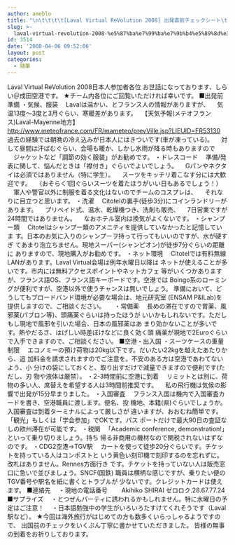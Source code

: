 ```yaml
---
author: ameblo
title: "\n\t\t\t\t[Laval Virtual ReVolution 2008] 出発直前チェックシート\t\t"
slug: >-
  laval-virtual-revolution-2008-%e5%87%ba%e7%99%ba%e7%9b%b4%e5%89%8d%e3%83%81%e3%82%a7%e3%83%83%e3%82%af%e3%82%b7%e3%83%bc%e3%83%88
id: 3514
date: '2008-04-06 09:52:06'
layout: post
categories:
  - 随筆
---
```


Laval Virtual ReVolution 2008日本人参加者各位 お世話になっております、しらい＠成田空港です。 ★チーム内各位にご回覧いただければ幸いです。 ■出発前準備 ・気候、服装 　Lavalは温かい、とフランス人の情報がありますが、 　気温13度～3度と3月ぐらい、寒暖差があります。 　【天気予報(メテオフランス)Laval-Mayenne地方】 　http://www.meteofrance.com/FR/mameteo/prevVille.jsp?LIEUID=FR53130 　過去の経験では朝晩の冷え込みが日本人にはきついです(車が凍っている)。 　対して昼間は汗ばむぐらい、会場も暖か、しかし氷雨が降る時もありますので 　ジャケットなど「調節の効く服装」がお勧めです。 ・ドレスコード 　準備/発表に関して、悩んだときは「襟付き」ぐらいでよいでしょう。 　Gパンやネクタイは必須ではありません（特に学生）。 　スーツをキッチリ着こなす分には大歓迎です。 　（おそらく1回ぐらいスーツを着たほうがいい日もあるでしょう！） 　軍人や警官以外に制服を着る文化はないのでチームのコスプレは、 　それなりに目立つと思います。 ・洗濯 　Citotelの裏手(徒歩3分)にコインランドリーがあります。 　プリペイド式、温水、乾燥機つき、洗剤も販売、 　7日営業ですが24時間ではありません。 　なおホテル室内は換気がよくないです。 ・シャンプー類 　Citotelはシャンプー類のアメニティを提供していなかったと記憶していま す。日本のお気に入りのシャンプーヲ持って行ってもいいのですが、水が硬すぎ てあまり泡立ちません。現地スーパー(シャンピオン)が徒歩7分ぐらいの距離に ありますので、現地購入がお勧めです。 ・ネット環境 　Citotelでは有料無線LANがあります。Laval Virtual会場は例年水曜日以降は ネットが使えることが多いです。市内には無料アクセスポイントやネットカフェ 等がいくつかありますが、フランス語OS、フランス語キーボードです。空港では Boingo系のローミングが便利ですが、空港以外で使うチャンスは無いでしょう。 準備において、どうしてもブロードバンド環境が必要な場合は、地元研究室 (ENSAM P&ILab)を提供しますので、ご相談ください。 　 ・常備薬 　長めの滞在ですので胃薬、風邪薬(パブロン等)、頭痛薬ぐらいは持ったほうが いいかもしれないです。ただしもし現地で風邪を引いた場合、日本の風邪薬はあ まり効かないことが多いです。熱やだるさ、はげしい時差ぼけなどに良く効く頭 痛薬が現地で2Euroぐらいで入手できますので、ご相談ください。 ■空港・出入国 ・スーツケースの重量制限 　エコノミーの預け荷物は20kg以下です。だいたい22kgを越えたあたりから、追 加料金を請求されますのでご注意を。不安のある方は空港であわてないよう、小 分けの袋にしておくと、取り出すだけで減量できますので便利です(ただし、刃 物や液体は厳禁）。 ・2-3時間前に空港に到着 　リミットとは別に、荷物の多い人、席替えを希望する人は3時間前推奨です。 　私の飛行機は気候の影響で出発が15分早まりました。 ・入国審査 　フランス入国は機内で入国審査カードを書き、空港職員に渡します。便名、投 機地、本籍(県)ぐらいでしょうか。入国審査は到着ターミナルによって厳しさが 違いますが、おおむね簡単です。「観光」もしくは「学会参加」でOKです。パス ポートだけで最大90日の査証なしの欧州滞在が可能です。 ・税関 　「Academic conference, demonstration!」といって乗り切りましょう。持ち 帰る非商用の機材なので関税されないはずなのです。 ・CDG2空港→TGV駅 　カートを使って徒歩20分ぐらいです。チケットを持っている人はコンポストと いう黄色い刻印機で刻印するのを忘れずに。改札はありません。Rennes方面行き です。チケットを持っていない人は販売窓口に急いで並びましょう。SNCF(国鉄) 職員は横柄な感じですが、乗りたい便のTGV番号や駅名を紙に書くとトラブルが 少ないです。クレジットカードは使えます。 ■連絡先 　・現地の電話番号 　　Akihiko SHIRAI ゼロロク.28.67.77.24 ■サプライズ 　・とつぜんパーティに誘われるかもしれません。特に水曜日の予定はご注意！ 　・日本語勉強中の学生がいろいろたすけてくれそうです（Laval駅など）。 ★今回は海外旅行がはじめての方も数多くいらっしゃるようですので、 出国前のチェックをいくぶん丁寧に書かせていただきました。 皆様の無事の到着をお祈りしております。